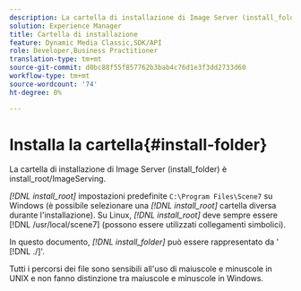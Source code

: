 ```yaml
---
description: La cartella di installazione di Image Server (install_folder) è install_root/ImageServing.
solution: Experience Manager
title: Cartella di installazione
feature: Dynamic Media Classic,SDK/API
role: Developer,Business Practitioner
translation-type: tm+mt
source-git-commit: d0bc88f55f857762b3bab4c76d1e3f3dd2733d60
workflow-type: tm+mt
source-wordcount: '74'
ht-degree: 0%

---
```



# Installa la cartella{#install-folder}

La cartella di installazione di Image Server (install_folder) è install_root/ImageServing.

*[!DNL install_root]* impostazioni predefinite  `C:\Program Files\Scene7` su Windows (è possibile selezionare una  *[!DNL install_root]* cartella diversa durante l&#39;installazione). Su Linux, *[!DNL install_root]* deve sempre essere [!DNL /usr/local/scene7] (possono essere utilizzati collegamenti simbolici).

In questo documento, *[!DNL install_folder]* può essere rappresentato da &#39; [!DNL ./]&#39;.

Tutti i percorsi dei file sono sensibili all&#39;uso di maiuscole e minuscole in UNIX e non fanno distinzione tra maiuscole e minuscole in Windows.
